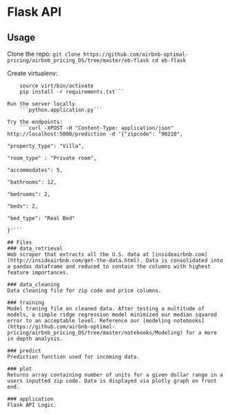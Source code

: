 # Flask API
## Usage
Clone the repo:
    ```git clone https://github.com/airbnb-optimal-pricing/airbnb_pricing_DS/tree/master/eb-flask
    cd eb-flask```

Create virtualenv:
``` vertualenv virt
    source virt/bin/activate
    pip install -r requirements.txt```

Run the server locally
    ```python.application.py```

Try the endpoints:
    ```curl -XPOST -H "Content-Type: application/json" http://localhost:5000/prediction -d '{"zipcode": "90210",
                                                                                          "property_type": "Villa",
                                                                                          "room_type" : "Private room",
                                                                                          "accommodates": 5,
                                                                                          "bathrooms": 12,
                                                                                          "bedrooms": 2,
                                                                                          "beds": 2,
                                                                                          "bed_type": "Real Bed"
                                                                                          }'```

## Files
### data_retrieval
Web scraper that extracts all the U.S. data at [insideairbnb.com](http://insideairbnb.com/get-the-data.html). Data is consolidated into a pandas dataframe and reduced to contain the columns with highest feature importances.

### data_cleaning
Data cleaning file for zip code and price columns.

### training
Model traning file on cleaned data. After testing a multitude of models, a simple ridge regression model minimized our median squared error to an acceptable level. Reference our [modeling notebooks](https://github.com/airbnb-optimal-pricing/airbnb_pricing_DS/tree/master/notebooks/Modeling) for a more in depth analysis.

### predict
Prediction function used for incoming data.

### plot
Returns array containing number of units for a given dollar range in a users inputted zip code. Data is displayed via plotly graph on front end. 

### application
Flask API Logic.
